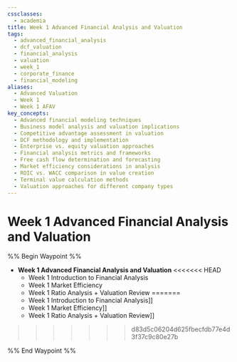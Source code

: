 ```yaml
---
cssclasses:
  - academia
title: Week 1 Advanced Financial Analysis and Valuation
tags:
  - advanced_financial_analysis
  - dcf_valuation
  - financial_analysis
  - valuation
  - week_1
  - corporate_finance
  - financial_modeling
aliases:
  - Advanced Valuation
  - Week 1
  - Week 1 AFAV
key_concepts:
  - Advanced financial modeling techniques
  - Business model analysis and valuation implications
  - Competitive advantage assessment in valuation
  - DCF methodology and implementation
  - Enterprise vs. equity valuation approaches
  - Financial analysis metrics and frameworks
  - Free cash flow determination and forecasting
  - Market efficiency considerations in analysis
  - ROIC vs. WACC comparison in value creation
  - Terminal value calculation methods
  - Valuation approaches for different company types
---
```


# Week 1 Advanced Financial Analysis and Valuation

%% Begin Waypoint %%

- **Week 1 Advanced Financial Analysis and Valuation**
<<<<<<< HEAD
  - Week 1 Introduction to Financial Analysis
  - Week 1 Market Efficiency
  - Week 1 Ratio Analysis + Valuation Review
=======
  - Week 1 Introduction to Financial Analysis]]
  - Week 1 Market Efficiency]]
  - Week 1 Ratio Analysis + Valuation Review]]
>>>>>>> d83d5c06204d625fbecfdb77e4d3f37c9c80e27b

%% End Waypoint %%
